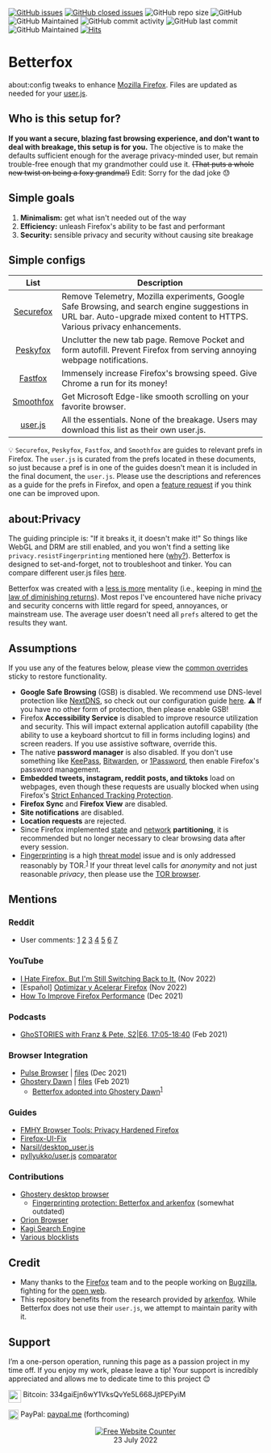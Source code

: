 [![GitHub issues](https://img.shields.io/github/issues/yokoffing/BetterFox)](https://github.com/yokoffing/Better-Fox/issues)
[![GitHub closed issues](https://badgen.net/github/closed-issues/yokoffing/Betterfox?color=green)](https://github.com/yokoffing/Betterfox/issues?q=is%3Aissue+is%3Aclosed)
![GitHub repo size](https://img.shields.io/github/repo-size/yokoffing/Betterfox)
![GitHub](https://img.shields.io/github/license/yokoffing/Betterfox?color=blue)
![GitHub Maintained](https://img.shields.io/badge/Open%20Source-Yes-green)
![GitHub commit activity](https://img.shields.io/github/commit-activity/y/yokoffing/Betterfox)
![GitHub last commit](https://img.shields.io/github/last-commit/yokoffing/Betterfox)
![GitHub Maintained](https://img.shields.io/badge/maintained-yes-green)
[![Hits](https://hits.seeyoufarm.com/api/count/incr/badge.svg?url=https%3A%2F%2Fgithub.com%2Fyokoffing%2FBetter-Fox&count_bg=%2379C83D&title_bg=%23555555&icon=&icon_color=%23E7E7E7&title=hits&edge_flat=false)](https://hits.seeyoufarm.com)

# Betterfox
about:config tweaks to enhance [Mozilla Firefox](https://www.mozilla.org/en-US/firefox/new/ "Firefox Homepage"). Files are updated as needed for your [user.js](http://kb.mozillazine.org/User.js_file).


## Who is this setup for?
**If you want a secure, blazing fast browsing experience, and don't want to deal with breakage, this setup is for you.** The objective is to make the defaults sufficient enough for the average privacy-minded user, but remain trouble-free enough that my grandmother could use it. <strike>(That puts a whole new twist on being a foxy grandma!)</strike> Edit: Sorry for the dad joke 😓


## Simple goals
1) **Minimalism:** get what isn't needed out of the way
2) **Efficiency:** unleash Firefox's ability to be fast and performant
3) **Security:** sensible privacy and security without causing site breakage


## Simple configs

| List      | Description |
|:---------:|-------------|
| [Securefox](https://github.com/yokoffing/Betterfox/blob/master/Securefox.js) | Remove Telemetry, Mozilla experiments, Google Safe Browsing, and search engine suggestions in URL bar. Auto-upgrade mixed content to HTTPS. Various privacy enhancements. |
| [Peskyfox](https://github.com/yokoffing/Betterfox/blob/master/Peskyfox.js)  | Unclutter the new tab page. Remove Pocket and form autofill. Prevent Firefox from serving annoying webpage notifications. |
| [Fastfox](https://github.com/yokoffing/Betterfox/blob/master/Fastfox.js)   | Immensely increase Firefox's browsing speed. Give Chrome a run for its money!|
| [Smoothfox](https://github.com/yokoffing/Betterfox/blob/master/Smoothfox.js) | Get Microsoft Edge-like smooth scrolling on your favorite browser. |
| [user.js](https://github.com/yokoffing/Betterfox/blob/master/user.js) | All the essentials. None of the breakage. Users may download this list as their own user.js. |

:bulb: `Securefox`, `Peskyfox`, `Fastfox`, and `Smoothfox` are guides to relevant prefs in Firefox. The `user.js` is curated from the prefs located in these documents, so just because a pref is in one of the guides doesn't mean it is included in the final document, the `user.js`. Please use the descriptions and references as a guide for the prefs in Firefox, and open a [feature request](https://github.com/yokoffing/Betterfox/issues/new/choose) if you think one can be improved upon.

## about:Privacy
The guiding principle is: "If it breaks it, it doesn't make it!" So things like WebGL and DRM are still enabled, and you won't find a setting like `privacy.resistFingerprinting` mentioned here ([why?](https://old.reddit.com/r/firefox/comments/wuqpgi/are_there_any_aboutconfig_tweaks_to_get_smooth/ile3whx/?context=3)). Betterfox is designed to set-and-forget, not to troubleshoot and tinker. You can compare different user.js files [here](https://jm42.github.io/compare-user.js).

Betterfox was created with a [less is more](https://medium.com/the-mission/less-is-more-the-minimum-effective-dose-e6d56625931e) mentality (i.e., keeping in mind [the law of diminishing returns](https://pmctraining.com/site/wp-content/uploads/2018/04/Law-of-Diminishing-Returns-CHART.png)). Most repos I've encountered have niche privacy and security concerns with little regard for speed, annoyances, or mainstream use. The average user doesn't need all `prefs` altered to get the results they want.

## Assumptions
If you use any of the features below, please view the [common overrides](https://github.com/yokoffing/Betterfox/issues/87) sticky to restore functionality.
* **Google Safe Browsing** (GSB) is disabled. We recommend use DNS-level protection like [NextDNS](https://nextdns.io/?from=xujj63g5), so check out our configuration guide [here](https://github.com/yokoffing/NextDNS-Config). :warning: If you have no other form of protection, then please enable GSB!
* Firefox **Accessibility Service** is disabled to improve resource utilization and security. This will impact external application autofill capability (the ability to use a keyboard shortcut to fill in forms including logins) and screen readers. If you use assistive software, override this.
* The native **password manager** is also disabled. If you don't use something like [KeePass](https://addons.mozilla.org/en-US/firefox/addon/keepassxc-browser/), [Bitwarden](https://addons.mozilla.org/en-US/firefox/addon/bitwarden-password-manager/), or [1Password](https://addons.mozilla.org/en-US/firefox/addon/1password-x-password-manager), then enable Firefox's password management.
* **Embedded tweets, instagram, reddit posts, and tiktoks** load on webpages, even though these requests are usually blocked when using Firefox's [Strict Enhanced Tracking Protection](https://support.mozilla.org/en-US/kb/enhanced-tracking-protection-firefox-desktop#w_strict-enhanced-tracking-protection).
* **Firefox Sync** and **Firefox View** are disabled.
* **Site notifications** are disabled.
* **Location requests** are rejected.
* Since Firefox implemented [state](https://github.com/yokoffing/Betterfox/blob/537eb902106f5cacebfd7a77555193ba4573dc6e/SecureFox.js#L73-L88) and [network](https://github.com/yokoffing/Betterfox/blob/537eb902106f5cacebfd7a77555193ba4573dc6e/SecureFox.js#L93-L100) **partitioning**, it is recommended but no longer necessary to clear browsing data after every session.
* [Fingerprinting](https://smartframe.io/blog/browser-fingerprinting-everything-you-need-to-know/) is a high [threat model](https://thenewoil.org/threatmodel.html) issue and is only addressed reasonably by TOR.<sup>[1](https://youtu.be/5NrbdO4yWek?t=4334)</sup> If your threat level calls for _anonymity_ and not just reasonable _privacy_, then please use the [TOR browser](https://www.torproject.org).

## Mentions

### Reddit
- User comments:
[1](https://old.reddit.com/r/firefox/comments/xsw0zt/comment/iqo0dbv/?context=3)
[2](https://old.reddit.com/r/browsers/comments/y7w57n/which_browser_do_you_use_on_your_devices/it30hqi/?context=3)
[3](https://www.troddit.com/r/firefox/comments/z5auzi/firefox_not_properly_usingrecognizing_gpu_poor/iy0kru3)
[4](https://www.troddit.com/r/firefox/comments/z5auzi/firefox_not_properly_usingrecognizing_gpu_poor/iy36hyz)
[5](https://old.reddit.com/r/firefox/comments/1030fri/why_does_firefox_feel_slowchoppy/j2wu4ow/)
[6](https://old.reddit.com/r/pcmasterrace/comments/zwioe1/what_browser_will_you_be_using_in_2023_please/j1wmbxo/)
[7](https://old.reddit.com/r/firefox/comments/zodxzx/performance_optimizations_for_firefox/j0memta/?context=2)

### YouTube
* [I Hate Firefox. But I'm Still Switching Back to It.](https://www.youtube.com/watch?v=w0SJFED5xK0) (Nov 2022)
* [Español] [Optimizar y Acelerar Firefox](https://www.youtube.com/watch?v=3XtoONmq5_Q) (Nov 2022) 
* [How To Improve Firefox Performance](https://www.youtube.com/watch?v=N8IOJiOFVEk) (Dec 2021)
    
### Podcasts
* [GhoSTORIES with Franz & Pete, S2|E6, 17:05-18:40](https://anchor.fm/ghostories/episodes/S2E6-We-Talking-Ghostery-Dawn----Again-er0q02/a-a4o5vmh) (Feb 2021)

### Browser Integration
* [Pulse Browser](https://github.com/pulse-browser/browser#%EF%B8%8F-credits) | [files](https://github.com/pulse-browser/browser/tree/alpha/src/browser/app/profile) (Dec 2021)
* [Ghostery Dawn](https://github.com/ghostery/user-agent-desktop#community)  | [files](https://github.com/ghostery/user-agent-desktop/tree/main/brands/ghostery/branding/pref) (Feb 2021)
    * [Betterfox adopted into Ghostery Dawn](https://web.archive.org/web/20210509171835/https://www.ghostery.com/ghostery-dawn-update-more/)<sup>[1](https://web.archive.org/web/20210921114333/https://www.ghostery.com/ghostery-dawn-product-update/)</sup>

### Guides
* [FMHY Browser Tools: Privacy Hardened Firefox](https://www.reddit.com/r/FREEMEDIAHECKYEAH/wiki/storage/#wiki_privacy_hardened_firefox)
* [Firefox-UI-Fix](https://github.com/black7375/Firefox-UI-Fix/wiki/Tips#privacy)
* [Narsil/desktop_user.js](https://git.nixnet.services/Narsil/desktop_user.js#thanks)
* [pyllyukko/user.js](https://github.com/pyllyukko/user.js) [comparator](https://jm42.github.io/compare-user.js/)

### Contributions
* [Ghostery desktop browser](https://github.com/ghostery/user-agent-desktop/issues?q=is%3Apr+is%3Aissue+author%3Ayokoffing+)
    * [Fingerprinting protection: Betterfox and arkenfox](https://github.com/ghostery/user-agent-desktop/issues/486) (somewhat outdated)
* [Orion Browser](https://orionfeedback.org/?author=yokoffing)
* [Kagi Search Engine](https://kagifeedback.org/?author=yokoffing)
* [Various blocklists](https://github.com/yokoffing/filterlists#contributions)

## Credit
* Many thanks to the [Firefox](https://www.mozilla.org/en-US/firefox/new/) team and to the people working on [Bugzilla](https://bugzilla.mozilla.org/home), fighting for the [open web](https://docs.openwebsandbox.org/learn/ows-articles/what-is-the-open-web).
* This repository benefits from the research provided by [arkenfox](https://github.com/arkenfox/user.js). While Betterfox does not use their `user.js`, we attempt to maintain parity with it.

## Support
I’m a one-person operation, running this page as a passion project in my time off. If you enjoy my work, please leave a tip! Your support is incredibly appreciated and allows me to dedicate time to this project :blush:

<img align="top" width="25px" src="https://coekuss.com/quietfox/bitcoin.png"> Bitcoin: 334gaiEjn6wY1VksQvYe5L668JjtPEPyiM

<img align="top" width="20px" src="https://coekuss.com/quietfox/paypal.png"> PayPal: [paypal.me](about:blank) (forthcoming)

<div align='center'><a href='https://www.websitecounterfree.com'><img src='https://www.websitecounterfree.com/c.php?d=9&id=19653&s=1' border='0' alt='Free Website Counter'></a><br / >
<div align='center'>23 July 2022</div>
